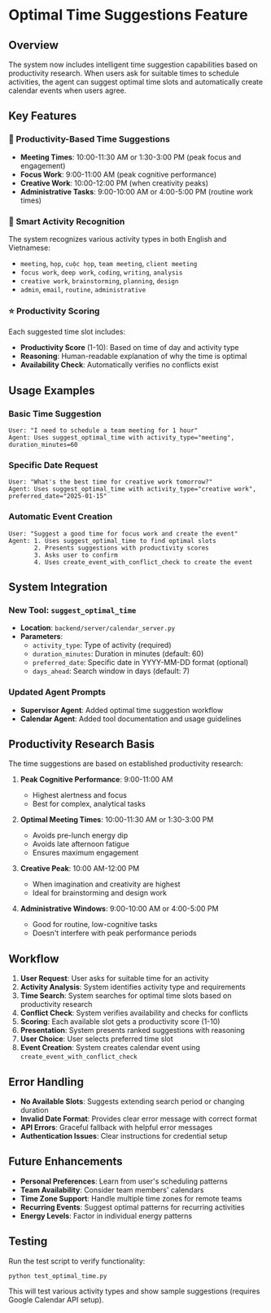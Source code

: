 # Optimal Time Suggestions Feature

## Overview

The system now includes intelligent time suggestion capabilities based on productivity research. When users ask for suitable times to schedule activities, the agent can suggest optimal time slots and automatically create calendar events when users agree.

## Key Features

### 🎯 Productivity-Based Time Suggestions
- **Meeting Times**: 10:00-11:30 AM or 1:30-3:00 PM (peak focus and engagement)
- **Focus Work**: 9:00-11:00 AM (peak cognitive performance)
- **Creative Work**: 10:00-12:00 PM (when creativity peaks)
- **Administrative Tasks**: 9:00-10:00 AM or 4:00-5:00 PM (routine work times)

### 🧠 Smart Activity Recognition
The system recognizes various activity types in both English and Vietnamese:
- `meeting`, `họp`, `cuộc họp`, `team meeting`, `client meeting`
- `focus work`, `deep work`, `coding`, `writing`, `analysis`
- `creative work`, `brainstorming`, `planning`, `design`
- `admin`, `email`, `routine`, `administrative`

### ⭐ Productivity Scoring
Each suggested time slot includes:
- **Productivity Score** (1-10): Based on time of day and activity type
- **Reasoning**: Human-readable explanation of why the time is optimal
- **Availability Check**: Automatically verifies no conflicts exist

## Usage Examples

### Basic Time Suggestion
```
User: "I need to schedule a team meeting for 1 hour"
Agent: Uses suggest_optimal_time with activity_type="meeting", duration_minutes=60
```

### Specific Date Request
```
User: "What's the best time for creative work tomorrow?"
Agent: Uses suggest_optimal_time with activity_type="creative work", preferred_date="2025-01-15"
```

### Automatic Event Creation
```
User: "Suggest a good time for focus work and create the event"
Agent: 1. Uses suggest_optimal_time to find optimal slots
       2. Presents suggestions with productivity scores
       3. Asks user to confirm
       4. Uses create_event_with_conflict_check to create the event
```

## System Integration

### New Tool: `suggest_optimal_time`
- **Location**: `backend/server/calendar_server.py`
- **Parameters**:
  - `activity_type`: Type of activity (required)
  - `duration_minutes`: Duration in minutes (default: 60)
  - `preferred_date`: Specific date in YYYY-MM-DD format (optional)
  - `days_ahead`: Search window in days (default: 7)

### Updated Agent Prompts
- **Supervisor Agent**: Added optimal time suggestion workflow
- **Calendar Agent**: Added tool documentation and usage guidelines

## Productivity Research Basis

The time suggestions are based on established productivity research:

1. **Peak Cognitive Performance**: 9:00-11:00 AM
   - Highest alertness and focus
   - Best for complex, analytical tasks

2. **Optimal Meeting Times**: 10:00-11:30 AM or 1:30-3:00 PM
   - Avoids pre-lunch energy dip
   - Avoids late afternoon fatigue
   - Ensures maximum engagement

3. **Creative Peak**: 10:00 AM-12:00 PM
   - When imagination and creativity are highest
   - Ideal for brainstorming and design work

4. **Administrative Windows**: 9:00-10:00 AM or 4:00-5:00 PM
   - Good for routine, low-cognitive tasks
   - Doesn't interfere with peak performance periods

## Workflow

1. **User Request**: User asks for suitable time for an activity
2. **Activity Analysis**: System identifies activity type and requirements
3. **Time Search**: System searches for optimal time slots based on productivity research
4. **Conflict Check**: System verifies availability and checks for conflicts
5. **Scoring**: Each available slot gets a productivity score (1-10)
6. **Presentation**: System presents ranked suggestions with reasoning
7. **User Choice**: User selects preferred time slot
8. **Event Creation**: System creates calendar event using `create_event_with_conflict_check`

## Error Handling

- **No Available Slots**: Suggests extending search period or changing duration
- **Invalid Date Format**: Provides clear error message with correct format
- **API Errors**: Graceful fallback with helpful error messages
- **Authentication Issues**: Clear instructions for credential setup

## Future Enhancements

- **Personal Preferences**: Learn from user's scheduling patterns
- **Team Availability**: Consider team members' calendars
- **Time Zone Support**: Handle multiple time zones for remote teams
- **Recurring Events**: Suggest optimal patterns for recurring activities
- **Energy Levels**: Factor in individual energy patterns

## Testing

Run the test script to verify functionality:
```bash
python test_optimal_time.py
```

This will test various activity types and show sample suggestions (requires Google Calendar API setup).
